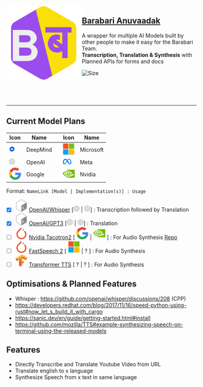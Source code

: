 <img align="left" width="200px" src="./docs/assets/logo.svg" alt="Anuvaadak Logo"/>
<h2><a href="//anuvaadak.nukes.in">Barabari Anuvaadak</a></h2>

A wrapper for multiple AI Models built by other people to make it easy for the Barabari Team. \
**Transcription, Translation & Synthesis** with Planned APIs for forms and docs

![Size](https://img.shields.io/github/repo-size/barabari-project/Anuvaadak?style=for-the-badge)

<p><br/></p>
<p><br/></p>

<hr/>

<!-- ## VARIABLES -->
[BashIcon]: ./docs/assets/bash.svg
[PytorchIcon]: ./docs/assets/pytorch.svg
[tfIcon]: ./docs/assets/tf.svg

[MsftIcon]: ./docs/assets/microsoft.svg
[MetaIcon]: ./docs/assets/meta.png
[NvidiaIcon]: ./docs/assets/nvidia.svg
[GoogleIcon]: ./docs/assets/google.svg
[DeepMindIcon]: ./docs/assets/deepmind.png
[OpenAIIcon]: ./docs/assets/openai.png

## Current Model Plans
| Icon                           | Name       | |Icon| Name|
|--------------------------------|------------|-|-|-|
| ![DeepMind.icon][DeepMindIcon] | DeepMind   | | ![Microsoft.icon][MsftIcon]         | Microsoft |
| ![OpenAI.icon][OpenAIIcon]     | OpenAI     | | ![Meta.icon][MetaIcon]         | Meta       |
| ![Google.icon][GoogleIcon]     | Google     | | ![Nvidia.icon][NvidiaIcon]     | Nvidia     |

<!-- | ![tf.icon][tfIcon]             | TensorFlow |
| ![pytorch.icon][PytorchIcon]   | Pytorch    |
| ![bash.icon][BashIcon]   | Shell/Binary    | -->

Format: `NameLink [Model | Implementation(s)] : Usage`

- [x] ![bash.icon][BashIcon] [OpenAI/Whisper](https://github.com/openai/whisper) [![OpenAI.icon][OpenAIIcon] | ![OpenAI.icon][OpenAIIcon]] : Transcription followed by Translation
- [x] ![bash.icon][BashIcon]  [OpenAI/GPT3](https://openai.com/api/) [![OpenAI.icon][OpenAIIcon] | ![OpenAI.icon][OpenAIIcon]] : Translation
- [ ] ![pytorch.icon][PytorchIcon] [Nvidia Tacotron2](https://pytorch.org/hub/nvidia_deeplearningexamples_tacotron2/) [ ![Google.icon][GoogleIcon] | ![Nvidia.icon][NvidiaIcon]  ] : For Audio Synthesis [Repo](https://github.com/NVIDIA/tacotron2)
- [ ] ![pytorch.icon][PytorchIcon] [FastSpeech 2](https://github.com/ming024/FastSpeech2) [ ![Msft.icon][MsftIcon] | ?  ] : For Audio Synthesis
- [ ] ![tf.icon][tfIcon] [Transformer TTS](https://github.com/as-ideas/TransformerTTS) [ ? | ?  ] : For Audio Synthesis

## Optimisations & Planned Features
- Whisper : https://github.com/openai/whisper/discussions/208 (CPP)
- https://developers.redhat.com/blog/2017/11/16/speed-python-using-rust#now_let_s_build_it_with_cargo
- https://sanic.dev/en/guide/getting-started.html#install
- https://github.com/mozilla/TTS#example-synthesizing-speech-on-terminal-using-the-released-models


## Features
- Directly Transcribe and Translate Youtube Video from URL
- Translate english to x language
- Synthesize Speech from x text in same language